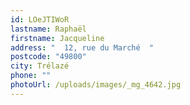 ```yaml
---
id: LOeJTIWoR
lastname: Raphaël
firstname: Jacqueline
address: "  12, rue du Marché  "
postcode: "49800"
city: Trélazé
phone: ""
photoUrl: /uploads/images/_mg_4642.jpg
---
```

